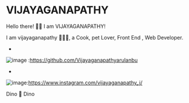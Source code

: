 # VIJAYAGANAPATHY



Hello there! 👋🏻 I am VIJAYAGANAPATHY! 

I am vijayaganapathy 🙋🏻‍♂️, a Cook, pet Lover, Front End , Web Developer.

-
![image](https://img.icons8.com/external-tal-revivo-light-tal-revivo/24/null/external-github-community-for-software-building-and-testing-online-logo-light-tal-revivo.png) :https://github.com/Vijayaganapathyarulanbu

-
![image](https://img.icons8.com/material-outlined/24/null/hearts.png):https://www.instagram.com/vijayaganapathy_j/ 

Dino 🦖
Dino
